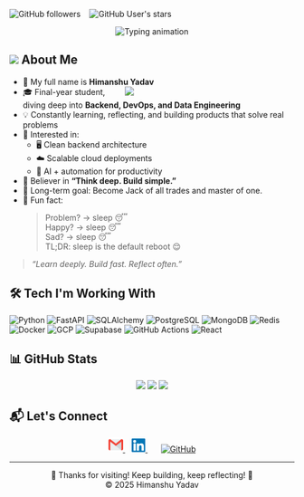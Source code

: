 <img alt="GitHub followers" src="https://img.shields.io/github/followers/Himanshu-Yadav-0?style=social"> &nbsp;&nbsp;
<img alt="GitHub User's stars" src="https://img.shields.io/github/stars/Himanshu-Yadav-0?style=social"> &nbsp;&nbsp;


<div align="center">
  <img src="https://readme-typing-svg.herokuapp.com?font=Fira+Code&color=%23FF6F61&size=40&center=true&vCenter=true&height=60&width=700&lines=Hola!+Amigo;" alt="Typing animation" />
</div>

## <img src="https://raw.githubusercontent.com/nixin72/nixin72/master/wave.gif" width="50px"> About Me

- 🪪 My full name is **Himanshu Yadav** <img src="https://media3.giphy.com/media/v1.Y2lkPTc5MGI3NjExM3ZjdWJhdTdydmo2cjFmbWFjam44dXZ1Yml6OHJpY21vendtMmYwciZlcD12MV9pbnRlcm5hbF9naWZfYnlfaWQmY3Q9Zw/KAw3yI7KuZ9aEQvaa3/giphy.gif" width="300" align="right"/>
- 🎓 Final-year student, diving deep into **Backend, DevOps, and Data Engineering**
- 💡 Constantly learning, reflecting, and building products that solve real problems
- 🧩 Interested in:
  - 🖥️ Clean backend architecture  
  - ☁️ Scalable cloud deployments  
  - 🤖 AI + automation for productivity  
- 🧠 Believer in **“Think deep. Build simple.”**
- 🎯 Long-term goal: Become Jack of all trades and master of one.
- 💬 Fun fact:  
  > Problem? → sleep 😴  
  > Happy? → sleep 😴  
  > Sad? → sleep 😴  
  > TL;DR: sleep is the default reboot 😌


> _“Learn deeply. Build fast. Reflect often.”_

## 🛠️ Tech I'm Working With

![Python](https://img.shields.io/badge/python-%2314354C.svg?style=for-the-badge&logo=python&logoColor=white)
![FastAPI](https://img.shields.io/badge/fastapi-%2300C7B7.svg?style=for-the-badge&logo=fastapi&logoColor=white)
![SQLAlchemy](https://img.shields.io/badge/sqlalchemy-%23D34F4F.svg?style=for-the-badge&logo=python&logoColor=white)
![PostgreSQL](https://img.shields.io/badge/postgresql-%23316192.svg?style=for-the-badge&logo=postgresql&logoColor=white)
![MongoDB](https://img.shields.io/badge/mongodb-%234ea94b.svg?style=for-the-badge&logo=mongodb&logoColor=white)
![Redis](https://img.shields.io/badge/redis-%23DD0031.svg?style=for-the-badge&logo=redis&logoColor=white)
![Docker](https://img.shields.io/badge/docker-%230db7ed.svg?style=for-the-badge&logo=docker&logoColor=white)
![GCP](https://img.shields.io/badge/google%20cloud-%234285F4.svg?style=for-the-badge&logo=googlecloud&logoColor=white)
![Supabase](https://img.shields.io/badge/supabase-%2300e27b.svg?style=for-the-badge&logo=supabase&logoColor=white)
![GitHub Actions](https://img.shields.io/badge/github%20actions-%232671E5.svg?style=for-the-badge&logo=githubactions&logoColor=white)
![React](https://img.shields.io/badge/react-%2320232a.svg?style=for-the-badge&logo=react&logoColor=%2361DAFB)
<!-- ![TypeScript](https://img.shields.io/badge/typescript-%23007ACC.svg?style=for-the-badge&logo=typescript&logoColor=white) -->

## 📊 GitHub Stats

<div align="center">
  <img height="150em" src="https://github-readme-stats.vercel.app/api/top-langs/?username=Himanshu-Yadav-0&layout=compact&theme=radical" />
  <img height="150em" src="https://github-readme-stats.vercel.app/api?username=Himanshu-Yadav-0&show_icons=true&theme=radical" />
  <img src="https://github-readme-streak-stats.herokuapp.com/?user=Himanshu-Yadav-0&theme=radical" />
</div>

## 📬 Let's Connect

<p align="center">
  <a href="mailto:himanshuyadav.it26@gmail.com">
    <img alt="Email" width="26px" src="https://github.com/SatYu26/SatYu26/blob/master/Assets/Gmail.svg" />
  </a> &nbsp;&nbsp;
  <a href="https://www.linkedin.com/in/hiimanshuyadav/">
    <img alt="LinkedIn" width="24px" src="https://github.com/SatYu26/SatYu26/blob/master/Assets/Linkedin.svg" />
  </a> &nbsp;&nbsp;
  <!-- <a href="https://leetcode.com/himanshu_ydv/">
    <img alt="LeetCode" width="24px" src="https://github.com/SatYu26/SatYu26/blob/master/Assets/leetcode.png" /> -->
  </a> &nbsp;&nbsp;
  <a href="https://github.com/Himanshu-Yadav-0/">
    <img alt="GitHub" width="26px" src="https://upload.wikimedia.org/wikipedia/commons/9/91/Octicons-mark-github.svg" />
  </a>
</p>

---

<div align="center">
  🧠 Thanks for visiting! Keep building, keep reflecting! 🚀 <br/>
  &copy; 2025 Himanshu Yadav
</div>
